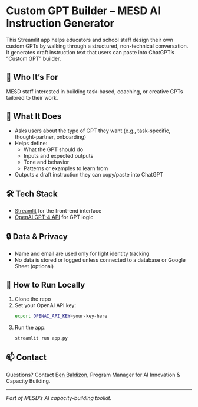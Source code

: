 # Custom GPT Builder – MESD AI Instruction Generator

This Streamlit app helps educators and school staff design their own custom GPTs by walking through a structured, non-technical conversation. It generates draft instruction text that users can paste into ChatGPT’s “Custom GPT” builder.

## 👥 Who It’s For
MESD staff interested in building task-based, coaching, or creative GPTs tailored to their work.

## 🤖 What It Does
- Asks users about the type of GPT they want (e.g., task-specific, thought-partner, onboarding)
- Helps define:
  - What the GPT should do
  - Inputs and expected outputs
  - Tone and behavior
  - Patterns or examples to learn from
- Outputs a draft instruction they can copy/paste into ChatGPT

## 🛠️ Tech Stack
- [Streamlit](https://streamlit.io/) for the front-end interface
- [OpenAI GPT-4 API](https://platform.openai.com/docs/models/gpt-4) for GPT logic

## 🔒 Data & Privacy
- Name and email are used only for light identity tracking
- No data is stored or logged unless connected to a database or Google Sheet (optional)

## 🚀 How to Run Locally
1. Clone the repo
2. Set your OpenAI API key:
   ```bash
   export OPENAI_API_KEY=your-key-here
   ```
3. Run the app:
   ```bash
   streamlit run app.py
   ```

## 📫 Contact
Questions? Contact [Ben Baldizon](mailto:bbaldizon@mesd.k12.or.us), Program Manager for AI Innovation & Capacity Building.

---
*Part of MESD’s AI capacity-building toolkit.*
